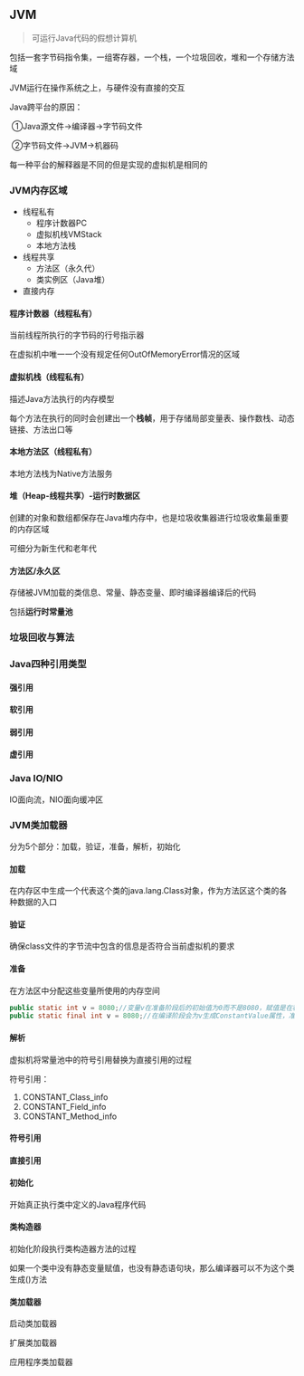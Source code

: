 ## JVM

> 可运行Java代码的假想计算机

包括一套字节码指令集，一组寄存器，一个栈，一个垃圾回收，堆和一个存储方法域

JVM运行在操作系统之上，与硬件没有直接的交互



Java跨平台的原因：

​	①Java源文件→编译器→字节码文件   

​	②字节码文件→JVM→机器码

每一种平台的解释器是不同的但是实现的虚拟机是相同的





### JVM内存区域

- 线程私有
  - 程序计数器PC
  - 虚拟机栈VMStack
  - 本地方法栈
- 线程共享
  - 方法区（永久代）
  - 类实例区（Java堆）
- 直接内存





#### 程序计数器（线程私有）

当前线程所执行的字节码的行号指示器

在虚拟机中唯一一个没有规定任何OutOfMemoryError情况的区域



#### 虚拟机栈（线程私有）

描述Java方法执行的内存模型

每个方法在执行的同时会创建出一个**栈帧**，用于存储局部变量表、操作数栈、动态链接、方法出口等





#### 本地方法区（线程私有）

本地方法栈为Native方法服务



#### 堆（Heap-线程共享）-运行时数据区

创建的对象和数组都保存在Java堆内存中，也是垃圾收集器进行垃圾收集最重要的内存区域

可细分为新生代和老年代



#### 方法区/永久区

存储被JVM加载的类信息、常量、静态变量、即时编译器编译后的代码

包括**运行时常量池**



### 垃圾回收与算法









### Java四种引用类型

#### 强引用



#### 软引用



#### 弱引用



#### 虚引用







### Java IO/NIO

IO面向流，NIO面向缓冲区







### JVM类加载器

分为5个部分：加载，验证，准备，解析，初始化

#### 加载

在内存区中生成一个代表这个类的java.lang.Class对象，作为方法区这个类的各种数据的入口

#### 验证

确保class文件的字节流中包含的信息是否符合当前虚拟机的要求

#### 准备

在方法区中分配这些变量所使用的内存空间

```Java
public static int v = 8080;//变量v在准备阶段后的初始值为0而不是8080，赋值是在程序编译后，存放于类构造器<client>中
public static final int v = 8080;//在编译阶段会为v生成ConstantValue属性，准备阶段根据ConstantValue属性将v赋值为8080
```



#### 解析

虚拟机将常量池中的符号引用替换为直接引用的过程

符号引用：

1. CONSTANT_Class_info
2. CONSTANT_Field_info
3. CONSTANT_Method_info



#### 符号引用



#### 直接引用



#### 初始化

开始真正执行类中定义的Java程序代码



#### 类构造器<client>

初始化阶段执行类构造器<client>方法的过程

如果一个类中没有静态变量赋值，也没有静态语句块，那么编译器可以不为这个类生成<client>()方法





#### 类加载器

启动类加载器



扩展类加载器



应用程序类加载器



